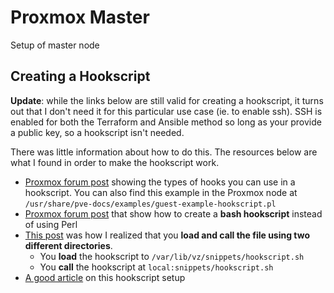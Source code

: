# Proxmox Master

Setup of master node

## Creating a Hookscript

**Update**: while the links below are still valid for creating a hookscript, it turns out that I don't need it for this particular use case (ie. to enable ssh). SSH is enabled for both the Terraform and Ansible method so long as your provide a public key, so a hookscript isn't needed.

There was little information about how to do this. The resources below are what I found in order to make the hookscript work.

* [Proxmox forum post](https://forum.proxmox.com/threads/hookscripts-on-container-to-gracefully-start-stop-docker-images-inside-containers.103083/post-444291) showing the types of hooks you can use in a hookscript. You can also find this example in the Proxmox node at `/usr/share/pve-docs/examples/guest-example-hookscript.pl` 
* [Proxmox forum post](https://forum.proxmox.com/threads/cant-exec-proxmox-usb-hotplug-in-a-vm-hookscript.116199/post-502634) that show how to create a **bash hookscript** instead of using Perl
* [This post](https://forum.proxmox.com/threads/how-to-use-new-hookscript-feature.53388/post-460707) was how I realized that you **load and call the file using two different directories**.
    * You **load** the hookscript to `/var/lib/vz/snippets/hookscript.sh`
    * You **call** the hookscript at `local:snippets/hookscript.sh`
* [A good article](https://codingpackets.com/blog/proxmox-hook-script-port-mirror/) on this hookscript setup

